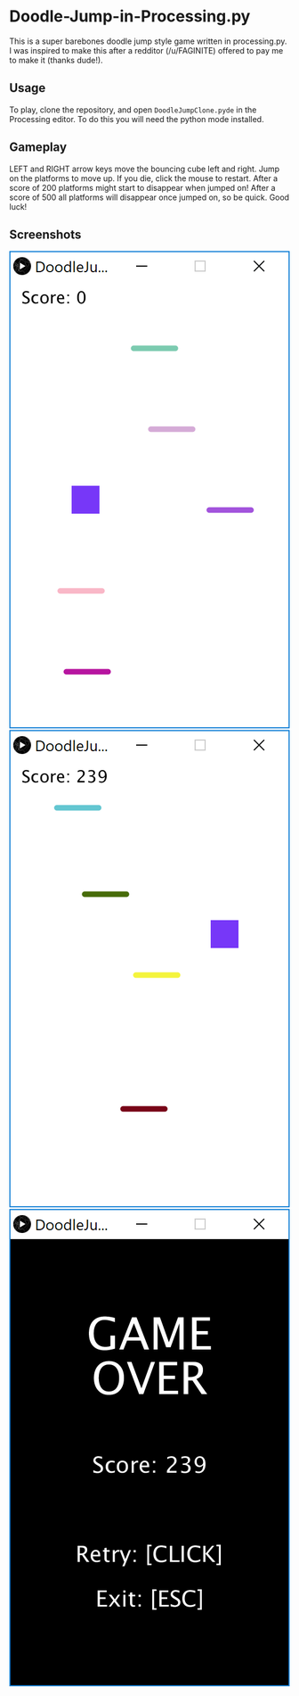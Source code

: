 # Doodle-Jump-in-Processing.py
This is a super barebones doodle jump style game written in processing.py. I was inspired to make this after a redditor (/u/FAGINITE) offered to pay me to make it (thanks dude!).

## Usage
To play, clone the repository, and open `DoodleJumpClone.pyde` in the Processing editor. To do this you will need the python mode installed.

## Gameplay
LEFT and RIGHT arrow keys move the bouncing cube left and right. Jump on the platforms to move up. If you die, click the mouse to restart. After a score of 200 platforms might start to disappear when jumped on! After a score of 500 all platforms will disappear once jumped on, so be quick. Good luck!

## Screenshots
![Gameplay screenshot](https://github.com/aricooperdavis/Doodle-Jump-in-Processing.py/blob/master/Screenshot1.png "Screenshot 1")
![Gameplay screenshot](https://github.com/aricooperdavis/Doodle-Jump-in-Processing.py/blob/master/Screenshot2.png "Screenshot 2")
![Gameplay screenshot](https://github.com/aricooperdavis/Doodle-Jump-in-Processing.py/blob/master/Screenshot3.png "Screenshot 3")
